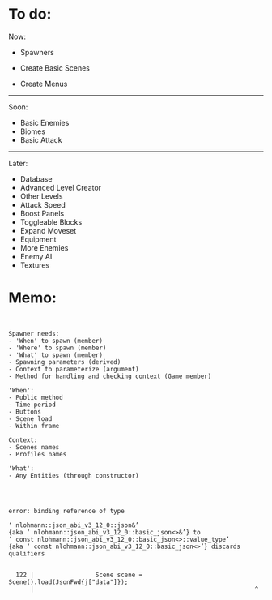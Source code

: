 

# To do:

Now:
- Spawners

- Create Basic Scenes
- Create Menus


----


Soon:
- Basic Enemies
- Biomes
- Basic Attack


----


Later:
- Database
- Advanced Level Creator
- Other Levels
- Attack Speed
- Boost Panels
- Toggleable Blocks
- Expand Moveset
- Equipment
- More Enemies
- Enemy AI
- Textures


# Memo:

```


Spawner needs:
- 'When' to spawn (member)
- 'Where' to spawn (member)
- 'What' to spawn (member)
- Spawning parameters (derived)
- Context to parameterize (argument)
- Method for handling and checking context (Game member)

'When':
- Public method
- Time period
- Buttons
- Scene load
- Within frame

Context:
- Scenes names
- Profiles names

'What':
- Any Entities (through constructor)




error: binding reference of type 

‘ nlohmann::json_abi_v3_12_0::json&’                                 {aka ‘ nlohmann::json_abi_v3_12_0::basic_json<>&’} to 
‘ const nlohmann::json_abi_v3_12_0::basic_json<>::value_type’        {aka ‘ const nlohmann::json_abi_v3_12_0::basic_json<>’} discards qualifiers


  122 |                 Scene scene = Scene().load(JsonFwd{j["data"]});
      |                                                             ^



      

```









